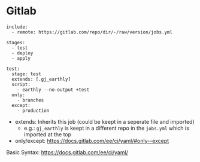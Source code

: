 # Gitlab

``` ci
include:
  - remote: https://gitlab.com/repo/dir/-/raw/version/jobs.yml

stages:
  - test
  - deploy
  - apply

test:
  stage: test
  extends: [.gj_earthly]
  script:
    - earthly --no-output +test
  only:
    - branches
  except:
    - production
```

-   extends: Inherits this job (could be keept in a seperate file and
    imported)
    -   e.g.: `gj_earthly` is keept in a different repo in the
        `jobs.yml` which is imported at the top
-   only/except: <https://docs.gitlab.com/ee/ci/yaml/#only--except>

Basic Syntax: <https://docs.gitlab.com/ee/ci/yaml/>
